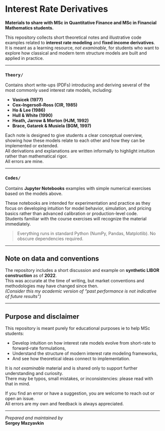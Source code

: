 # Interest Rate Derivatives

**Materials to share with MSc in Quantitative Finance and MSc in Financial Mathematics students.**

This repository collects short theoretical notes and illustrative code examples related to **interest rate modeling** and **fixed income derivatives**.  
It is meant as a learning resource, *not examinable*, for students who want to explore how classical and modern term structure models are built and applied in practice.

---

### `Theory/`
Contains short write-ups (PDFs) introducing and deriving several of the most commonly used interest rate models, including:

- **Vasicek (1977)**  
- **Cox–Ingersoll–Ross (CIR, 1985)**  
- **Ho & Lee (1986)**  
- **Hull & White (1990)**  
- **Heath, Jarrow & Morton (HJM, 1992)**  
- **Brace, Gatarek & Musiela (BGM, 1997)**  

Each note is designed to give students a clear conceptual overview, showing how these models relate to each other and how they can be implemented or extended.  
All derivations and explanations are written informally to highlight intuition rather than mathematical rigor.  
All errors are mine.

---

### `Codes/`
Contains **Jupyter Notebooks** examples with simple numerical exercises based on the models above.

These notebooks are intended for experimentation and practice as they focus on developing intuition for model behavior, simulation, and pricing basics rather than advanced calibration or production-level code.  
Students familiar with the course exercises will recognize the material immediately.

> Everything runs in standard Python (NumPy, Pandas, Matplotlib). No obscure dependencies required.

---

## Note on data and conventions
The repository includes a short discussion and example on **synthetic LIBOR construction** as of **2022**.  
This was accurate at the time of writing, but market conventions and methodologies may have changed since then.  
*(Consider this my academic version of “past performance is not indicative of future results”)*

---

## Purpose and disclaimer
This repository is meant purely for educational purposes ie to help MSc students:
- Develop intuition on how interest rate models evolve from short-rate to forward-rate formulations,  
- Understand the structure of modern interest rate modeling frameworks,  
- And see how theoretical ideas connect to implementation.

It is *not examinable* material and is shared only to support further understanding and curiosity.  
There may be typos, small mistakes, or inconsistencies: please read with that in mind.  

If you find an error or have a suggestion, you are welcome to reach out or open an issue.  
All errors are my own and feedback is always appreciated.

---
*Prepared and maintained by*  
**Sergey Mazyavkin**
